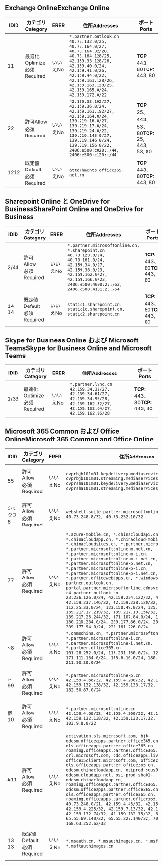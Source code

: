 <!--THIS FILE IS AUTOMATICALLY GENERATED. MANUAL CHANGES WILL BE OVERWRITTEN.-->
<!--Please contact the Office 365 Endpoints team with any questions.-->
<!--China endpoints version 2020010200-->
<!--File generated 2020-01-02 11:00:13.0914-->

## <a name="exchange-online"></a><span data-ttu-id="5a2ba-101">Exchange Online</span><span class="sxs-lookup"><span data-stu-id="5a2ba-101">Exchange Online</span></span>

<span data-ttu-id="5a2ba-102">ID</span><span class="sxs-lookup"><span data-stu-id="5a2ba-102">ID</span></span> | <span data-ttu-id="5a2ba-103">カテゴリ</span><span class="sxs-lookup"><span data-stu-id="5a2ba-103">Category</span></span> | <span data-ttu-id="5a2ba-104">ER</span><span class="sxs-lookup"><span data-stu-id="5a2ba-104">ER</span></span> | <span data-ttu-id="5a2ba-105">住所</span><span class="sxs-lookup"><span data-stu-id="5a2ba-105">Addresses</span></span> | <span data-ttu-id="5a2ba-106">ポート</span><span class="sxs-lookup"><span data-stu-id="5a2ba-106">Ports</span></span>
-- | -------------------- | -- | --------------------------------------------------------------------------------------------------------------------------------------------------------------------------------------------------------------------------------------- | ------------------------
<span data-ttu-id="5a2ba-107">1</span><span class="sxs-lookup"><span data-stu-id="5a2ba-107">1</span></span> | <span data-ttu-id="5a2ba-108">最適化</span><span class="sxs-lookup"><span data-stu-id="5a2ba-108">Optimize</span></span><BR><span data-ttu-id="5a2ba-109">必須</span><span class="sxs-lookup"><span data-stu-id="5a2ba-109">Required</span></span> | <span data-ttu-id="5a2ba-110">いいえ</span><span class="sxs-lookup"><span data-stu-id="5a2ba-110">No</span></span> | `*.partner.outlook.cn`<BR>`40.73.132.0/25, 40.73.164.0/27, 40.73.164.32/28, 40.73.164.128/25, 42.159.33.128/26, 42.159.40.0/24, 42.159.41.0/26, 42.159.44.0/22, 42.159.161.128/26, 42.159.163.128/25, 42.159.165.0/24, 42.159.172.0/22` | <span data-ttu-id="5a2ba-111">**TCP:** 443、80</span><span class="sxs-lookup"><span data-stu-id="5a2ba-111">**TCP:** 443, 80</span></span>
<span data-ttu-id="5a2ba-112">2</span><span class="sxs-lookup"><span data-stu-id="5a2ba-112">2</span></span> | <span data-ttu-id="5a2ba-113">許可</span><span class="sxs-lookup"><span data-stu-id="5a2ba-113">Allow</span></span><BR><span data-ttu-id="5a2ba-114">必須</span><span class="sxs-lookup"><span data-stu-id="5a2ba-114">Required</span></span> | <span data-ttu-id="5a2ba-115">いいえ</span><span class="sxs-lookup"><span data-stu-id="5a2ba-115">No</span></span> | `42.159.33.192/27, 42.159.36.0/24, 42.159.161.192/27, 42.159.164.0/24, 139.219.16.0/27, 139.219.17.0/24, 139.219.24.0/22, 139.219.145.0/27, 139.219.146.0/24, 139.219.156.0/22, 2406:e500:c020::/44, 2406:e500:c120::/44` | <span data-ttu-id="5a2ba-116">**TCP:** 25、443、53、80</span><span class="sxs-lookup"><span data-stu-id="5a2ba-116">**TCP:** 25, 443, 53, 80</span></span>
<span data-ttu-id="5a2ba-117">12</span><span class="sxs-lookup"><span data-stu-id="5a2ba-117">12</span></span> | <span data-ttu-id="5a2ba-118">既定値</span><span class="sxs-lookup"><span data-stu-id="5a2ba-118">Default</span></span><BR><span data-ttu-id="5a2ba-119">必須</span><span class="sxs-lookup"><span data-stu-id="5a2ba-119">Required</span></span> | <span data-ttu-id="5a2ba-120">いいえ</span><span class="sxs-lookup"><span data-stu-id="5a2ba-120">No</span></span> | `attachments.office365-net.cn` | <span data-ttu-id="5a2ba-121">**TCP:** 443、80</span><span class="sxs-lookup"><span data-stu-id="5a2ba-121">**TCP:** 443, 80</span></span>

## <a name="sharepoint-online-and-onedrive-for-business"></a><span data-ttu-id="5a2ba-122">Sharepoint Online と OneDrive for Business</span><span class="sxs-lookup"><span data-stu-id="5a2ba-122">SharePoint Online and OneDrive for Business</span></span>

<span data-ttu-id="5a2ba-123">ID</span><span class="sxs-lookup"><span data-stu-id="5a2ba-123">ID</span></span> | <span data-ttu-id="5a2ba-124">カテゴリ</span><span class="sxs-lookup"><span data-stu-id="5a2ba-124">Category</span></span> | <span data-ttu-id="5a2ba-125">ER</span><span class="sxs-lookup"><span data-stu-id="5a2ba-125">ER</span></span> | <span data-ttu-id="5a2ba-126">住所</span><span class="sxs-lookup"><span data-stu-id="5a2ba-126">Addresses</span></span> | <span data-ttu-id="5a2ba-127">ポート</span><span class="sxs-lookup"><span data-stu-id="5a2ba-127">Ports</span></span>
-- | ------------------- | -- | --------------------------------------------------------------------------------------------------------------------------------------------------------------------------------------------------- | ----------------
<span data-ttu-id="5a2ba-128">2/4</span><span class="sxs-lookup"><span data-stu-id="5a2ba-128">4</span></span> | <span data-ttu-id="5a2ba-129">許可</span><span class="sxs-lookup"><span data-stu-id="5a2ba-129">Allow</span></span><BR><span data-ttu-id="5a2ba-130">必須</span><span class="sxs-lookup"><span data-stu-id="5a2ba-130">Required</span></span> | <span data-ttu-id="5a2ba-131">いいえ</span><span class="sxs-lookup"><span data-stu-id="5a2ba-131">No</span></span> | `*.partner.microsoftonline.cn, *.sharepoint.cn`<BR>`40.73.129.0/24, 40.73.161.0/24, 42.159.34.0/27, 42.159.38.0/23, 42.159.162.0/27, 42.159.166.0/23, 2406:e500:4000:2::/63, 2406:e500:4101:2::/64` | <span data-ttu-id="5a2ba-132">**TCP:** 443、80</span><span class="sxs-lookup"><span data-stu-id="5a2ba-132">**TCP:** 443, 80</span></span>
<span data-ttu-id="5a2ba-133">14 </span><span class="sxs-lookup"><span data-stu-id="5a2ba-133">14</span></span> | <span data-ttu-id="5a2ba-134">既定値</span><span class="sxs-lookup"><span data-stu-id="5a2ba-134">Default</span></span><BR><span data-ttu-id="5a2ba-135">必須</span><span class="sxs-lookup"><span data-stu-id="5a2ba-135">Required</span></span> | <span data-ttu-id="5a2ba-136">いいえ</span><span class="sxs-lookup"><span data-stu-id="5a2ba-136">No</span></span> | `static1.sharepoint.cn, static1c.sharepoint.cn, static2.sharepoint.cn` | <span data-ttu-id="5a2ba-137">**TCP:** 443、80</span><span class="sxs-lookup"><span data-stu-id="5a2ba-137">**TCP:** 443, 80</span></span>

## <a name="skype-for-business-online-and-microsoft-teams"></a><span data-ttu-id="5a2ba-138">Skype for Business Online および Microsoft Teams</span><span class="sxs-lookup"><span data-stu-id="5a2ba-138">Skype for Business Online and Microsoft Teams</span></span>

<span data-ttu-id="5a2ba-139">ID</span><span class="sxs-lookup"><span data-stu-id="5a2ba-139">ID</span></span> | <span data-ttu-id="5a2ba-140">カテゴリ</span><span class="sxs-lookup"><span data-stu-id="5a2ba-140">Category</span></span> | <span data-ttu-id="5a2ba-141">ER</span><span class="sxs-lookup"><span data-stu-id="5a2ba-141">ER</span></span> | <span data-ttu-id="5a2ba-142">住所</span><span class="sxs-lookup"><span data-stu-id="5a2ba-142">Addresses</span></span> | <span data-ttu-id="5a2ba-143">ポート</span><span class="sxs-lookup"><span data-stu-id="5a2ba-143">Ports</span></span>
-- | -------------------- | -- | -------------------------------------------------------------------------------------------------------------------------------- | ----------------
<span data-ttu-id="5a2ba-144">1/3</span><span class="sxs-lookup"><span data-stu-id="5a2ba-144">3</span></span> | <span data-ttu-id="5a2ba-145">最適化</span><span class="sxs-lookup"><span data-stu-id="5a2ba-145">Optimize</span></span><BR><span data-ttu-id="5a2ba-146">必須</span><span class="sxs-lookup"><span data-stu-id="5a2ba-146">Required</span></span> | <span data-ttu-id="5a2ba-147">いいえ</span><span class="sxs-lookup"><span data-stu-id="5a2ba-147">No</span></span> | `*.partner.lync.cn`<BR>`42.159.34.32/27, 42.159.34.64/27, 42.159.34.96/28, 42.159.162.32/27, 42.159.162.64/27, 42.159.162.96/28` | <span data-ttu-id="5a2ba-148">**TCP:** 443、80</span><span class="sxs-lookup"><span data-stu-id="5a2ba-148">**TCP:** 443, 80</span></span>

## <a name="microsoft-365-common-and-office-online"></a><span data-ttu-id="5a2ba-149">Microsoft 365 Common および Office Online</span><span class="sxs-lookup"><span data-stu-id="5a2ba-149">Microsoft 365 Common and Office Online</span></span>

<span data-ttu-id="5a2ba-150">ID</span><span class="sxs-lookup"><span data-stu-id="5a2ba-150">ID</span></span> | <span data-ttu-id="5a2ba-151">カテゴリ</span><span class="sxs-lookup"><span data-stu-id="5a2ba-151">Category</span></span> | <span data-ttu-id="5a2ba-152">ER</span><span class="sxs-lookup"><span data-stu-id="5a2ba-152">ER</span></span> | <span data-ttu-id="5a2ba-153">住所</span><span class="sxs-lookup"><span data-stu-id="5a2ba-153">Addresses</span></span> | <span data-ttu-id="5a2ba-154">ポート</span><span class="sxs-lookup"><span data-stu-id="5a2ba-154">Ports</span></span>
-- | ------------------- | -- | ---------------------------------------------------------------------------------------------------------------------------------------------------------------------------------------------------------------------------------------------------------------------------------------------------------------------------------------------------------------------------------------------------------------------------------------------------------------------------------------------------------------------------------------------------------------------------------------------------------------------------------------------------------------------------------------------------------------------------------------------------------------------------------------------------------------------------------------------------------------------------- | ----------------
<span data-ttu-id="5a2ba-155">5</span><span class="sxs-lookup"><span data-stu-id="5a2ba-155">5</span></span> | <span data-ttu-id="5a2ba-156">許可</span><span class="sxs-lookup"><span data-stu-id="5a2ba-156">Allow</span></span><BR><span data-ttu-id="5a2ba-157">必須</span><span class="sxs-lookup"><span data-stu-id="5a2ba-157">Required</span></span> | <span data-ttu-id="5a2ba-158">いいえ</span><span class="sxs-lookup"><span data-stu-id="5a2ba-158">No</span></span> | `cvprbjb101m01.keydelivery.mediaservices.chinacloudapi.cn, cvprbjb101m01.streaming.mediaservices.chinacloudapi.cn, cvprsha101m01.keydelivery.mediaservices.chinacloudapi.cn, cvprsha101m01.streaming.mediaservices.chinacloudapi.cn` | <span data-ttu-id="5a2ba-159">**TCP:** 443、80</span><span class="sxs-lookup"><span data-stu-id="5a2ba-159">**TCP:** 443, 80</span></span>
<span data-ttu-id="5a2ba-160">シックス</span><span class="sxs-lookup"><span data-stu-id="5a2ba-160">6</span></span> | <span data-ttu-id="5a2ba-161">許可</span><span class="sxs-lookup"><span data-stu-id="5a2ba-161">Allow</span></span><BR><span data-ttu-id="5a2ba-162">必須</span><span class="sxs-lookup"><span data-stu-id="5a2ba-162">Required</span></span> | <span data-ttu-id="5a2ba-163">いいえ</span><span class="sxs-lookup"><span data-stu-id="5a2ba-163">No</span></span> | `webshell.suite.partner.microsoftonline.cn`<BR>`40.73.248.8/32, 40.73.252.10/32` | <span data-ttu-id="5a2ba-164">**TCP:** 443、80</span><span class="sxs-lookup"><span data-stu-id="5a2ba-164">**TCP:** 443, 80</span></span>
<span data-ttu-id="5a2ba-165">7</span><span class="sxs-lookup"><span data-stu-id="5a2ba-165">7</span></span> | <span data-ttu-id="5a2ba-166">許可</span><span class="sxs-lookup"><span data-stu-id="5a2ba-166">Allow</span></span><BR><span data-ttu-id="5a2ba-167">必須</span><span class="sxs-lookup"><span data-stu-id="5a2ba-167">Required</span></span> | <span data-ttu-id="5a2ba-168">いいえ</span><span class="sxs-lookup"><span data-stu-id="5a2ba-168">No</span></span> | `*.azure-mobile.cn, *.chinacloudapi.cn, *.chinacloudapp.cn, *.chinacloud-mobile.cn, *.chinacloudsites.cn, *.partner.microsoftonline-m.cn, *.partner.microsoftonline-m.net.cn, *.partner.microsoftonline-m-i.cn, *.partner.microsoftonline-m-i.net.cn, *.partner.microsoftonline-p.net.cn, *.partner.microsoftonline-p-i.cn, *.partner.microsoftonline-p-i.net.cn, *.partner.officewebapps.cn, *.windowsazure.cn, partner.outlook.cn, portal.partner.microsoftonline.cdnsvc.com, r4.partner.outlook.cn`<BR>`23.236.126.0/24, 42.159.224.122/32, 42.159.233.91/32, 42.159.237.146/32, 42.159.238.120/32, 58.68.168.0/24, 112.25.33.0/24, 123.150.49.0/24, 125.65.247.0/24, 139.217.17.219/32, 139.217.19.156/32, 139.217.21.3/32, 139.217.25.244/32, 171.107.84.0/24, 180.210.232.0/24, 180.210.234.0/24, 209.177.86.0/24, 209.177.90.0/24, 209.177.94.0/24, 222.161.226.0/24` | <span data-ttu-id="5a2ba-169">**TCP:** 443、80</span><span class="sxs-lookup"><span data-stu-id="5a2ba-169">**TCP:** 443, 80</span></span>
<span data-ttu-id="5a2ba-170">~</span><span class="sxs-lookup"><span data-stu-id="5a2ba-170">8</span></span> | <span data-ttu-id="5a2ba-171">許可</span><span class="sxs-lookup"><span data-stu-id="5a2ba-171">Allow</span></span><BR><span data-ttu-id="5a2ba-172">必須</span><span class="sxs-lookup"><span data-stu-id="5a2ba-172">Required</span></span> | <span data-ttu-id="5a2ba-173">いいえ</span><span class="sxs-lookup"><span data-stu-id="5a2ba-173">No</span></span> | `*.onmschina.cn, *.partner.microsoftonline.net.cn, *.partner.microsoftonline-i.cn, *.partner.microsoftonline-i.net.cn, *.partner.office365.cn`<BR>`101.28.252.0/24, 115.231.150.0/24, 123.235.32.0/24, 171.111.154.0/24, 175.6.10.0/24, 180.210.229.0/24, 211.90.28.0/24` | <span data-ttu-id="5a2ba-174">**TCP:** 443、80</span><span class="sxs-lookup"><span data-stu-id="5a2ba-174">**TCP:** 443, 80</span></span>
<span data-ttu-id="5a2ba-175">i-9</span><span class="sxs-lookup"><span data-stu-id="5a2ba-175">9</span></span> | <span data-ttu-id="5a2ba-176">許可</span><span class="sxs-lookup"><span data-stu-id="5a2ba-176">Allow</span></span><BR><span data-ttu-id="5a2ba-177">必須</span><span class="sxs-lookup"><span data-stu-id="5a2ba-177">Required</span></span> | <span data-ttu-id="5a2ba-178">いいえ</span><span class="sxs-lookup"><span data-stu-id="5a2ba-178">No</span></span> | `*.partner.microsoftonline-p.cn`<BR>`42.159.4.68/32, 42.159.4.200/32, 42.159.7.156/32, 42.159.132.138/32, 42.159.133.17/32, 42.159.135.78/32, 182.50.87.0/24` | <span data-ttu-id="5a2ba-179">**TCP:** 443、80</span><span class="sxs-lookup"><span data-stu-id="5a2ba-179">**TCP:** 443, 80</span></span>
<span data-ttu-id="5a2ba-180">個</span><span class="sxs-lookup"><span data-stu-id="5a2ba-180">10</span></span> | <span data-ttu-id="5a2ba-181">許可</span><span class="sxs-lookup"><span data-stu-id="5a2ba-181">Allow</span></span><BR><span data-ttu-id="5a2ba-182">必須</span><span class="sxs-lookup"><span data-stu-id="5a2ba-182">Required</span></span> | <span data-ttu-id="5a2ba-183">いいえ</span><span class="sxs-lookup"><span data-stu-id="5a2ba-183">No</span></span> | `*.partner.microsoftonline.cn`<BR>`42.159.4.68/32, 42.159.4.200/32, 42.159.7.156/32, 42.159.132.138/32, 42.159.133.17/32, 42.159.135.78/32, 103.9.8.0/22` | <span data-ttu-id="5a2ba-184">**TCP:** 443、80</span><span class="sxs-lookup"><span data-stu-id="5a2ba-184">**TCP:** 443, 80</span></span>
<span data-ttu-id="5a2ba-185">#</span><span class="sxs-lookup"><span data-stu-id="5a2ba-185">11</span></span> | <span data-ttu-id="5a2ba-186">許可</span><span class="sxs-lookup"><span data-stu-id="5a2ba-186">Allow</span></span><BR><span data-ttu-id="5a2ba-187">必須</span><span class="sxs-lookup"><span data-stu-id="5a2ba-187">Required</span></span> | <span data-ttu-id="5a2ba-188">いいえ</span><span class="sxs-lookup"><span data-stu-id="5a2ba-188">No</span></span> | `activation.sls.microsoft.com, bjb-odcsm.officeapps.partner.office365.cn, bjb-ols.officeapps.partner.office365.cn, bjb-roaming.officeapps.partner.office365.cn, crl.microsoft.com, odc.officeapps.live.com, office15client.microsoft.com, officecdn.microsoft.com, ols.officeapps.partner.office365.cn, osi-prod-bjb01-odcsm.chinacloudapp.cn, osiprod-scus01-odcsm.cloudapp.net, osi-prod-sha01-odcsm.chinacloudapp.cn, roaming.officeapps.partner.office365.cn, sha-odcsm.officeapps.partner.office365.cn, sha-ols.officeapps.partner.office365.cn, sha-roaming.officeapps.partner.office365.cn`<BR>`40.73.248.0/21, 42.159.4.45/32, 42.159.4.50/32, 42.159.4.225/32, 42.159.7.13/32, 42.159.132.73/32, 42.159.132.74/32, 42.159.132.75/32, 65.52.98.231/32, 65.55.69.140/32, 65.55.227.140/32, 70.37.81.47/32, 168.63.252.62/32` | <span data-ttu-id="5a2ba-189">**TCP:** 443、80</span><span class="sxs-lookup"><span data-stu-id="5a2ba-189">**TCP:** 443, 80</span></span>
<span data-ttu-id="5a2ba-190">13 </span><span class="sxs-lookup"><span data-stu-id="5a2ba-190">13</span></span> | <span data-ttu-id="5a2ba-191">既定値</span><span class="sxs-lookup"><span data-stu-id="5a2ba-191">Default</span></span><BR><span data-ttu-id="5a2ba-192">必須</span><span class="sxs-lookup"><span data-stu-id="5a2ba-192">Required</span></span> | <span data-ttu-id="5a2ba-193">いいえ</span><span class="sxs-lookup"><span data-stu-id="5a2ba-193">No</span></span> | `*.msauth.cn, *.msauthimages.cn, *.msftauth.cn, *.msftauthimages.cn` | <span data-ttu-id="5a2ba-194">**TCP:** 443、80</span><span class="sxs-lookup"><span data-stu-id="5a2ba-194">**TCP:** 443, 80</span></span>

